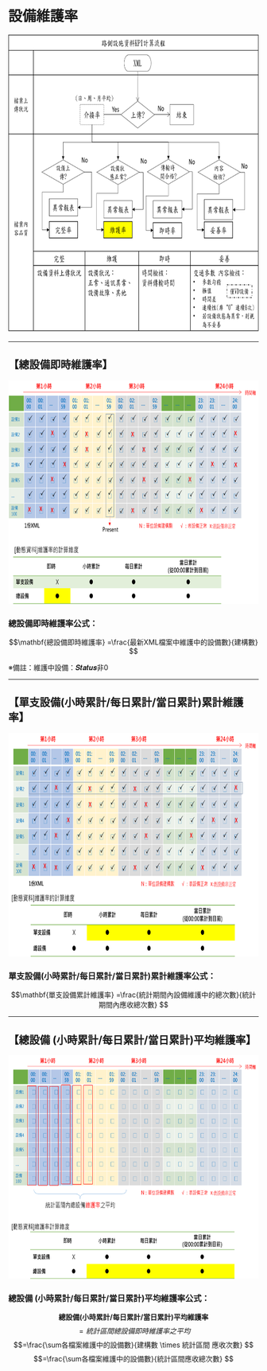 # 設備維護率


     
   <div align=center><img src="https://github.com/trafficmotc/UploadInformation/blob/master/KPI/KPI計算流程之維護率.png" width="800" height="600" /></div>
     


----
## 【總設備即時維護率】

  
   <div align=center><img src="https://github.com/trafficmotc/UploadInformation/blob/master/KPI/總設備即時維護率.png" width="800" height="450" /></div>
     
     
### 總設備即時維護率公式：    

$$\mathbf{總設備即時維護率} =\frac{最新XML檔案中維護中的設備數}{建構數} $$


※備註：維護中設備：𝑺𝒕𝒂𝒕𝒖𝒔非0


----

## 【單支設備(小時累計/每日累計/當日累計)累計維護率】


  
  <div align=center><img src="https://github.com/trafficmotc/UploadInformation/blob/master/KPI/單支設備維護率.png" width="800" height="450" /></div>


### 單支設備(小時累計/每日累計/當日累計)累計維護率公式：    

 $$\mathbf{單支設備累計維護率} =\frac{統計期間內設備維護中的總次數}{統計期間內應收總次數} $$




----

## 【總設備 (小時累計/每日累計/當日累計)平均維護率】


  
  <div align=center><img src="https://github.com/trafficmotc/UploadInformation/blob/master/KPI/總設備平均維護率.png" width="800" height="450" /></div>

### 總設備 (小時累計/每日累計/當日累計)平均維護率公式：    


 $$\mathbf{總設備 (小時累計/每日累計/當日累計)平均維護率} $$
 $$=統計區間總設備即時維護率之平均$$
 $$=\frac{\sum各檔案維護中的設備數}{建構數 \times 統計區間 應收次數} $$
 $$=\frac{\sum各檔案維護中的設備數}{統計區間應收總次數} $$
 

